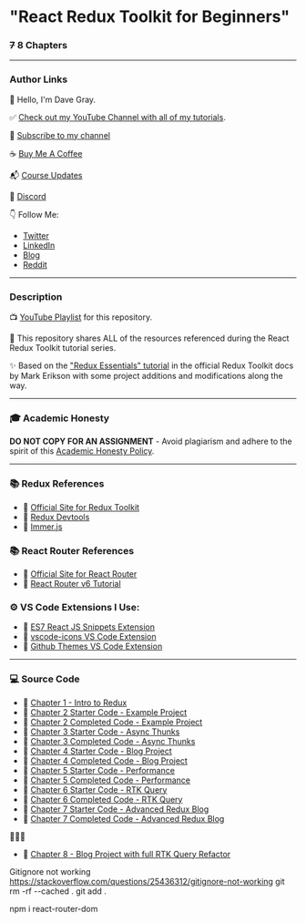 # "React Redux Toolkit for Beginners"

### ~~7~~ 8 Chapters

---

### Author Links

👋 Hello, I'm Dave Gray.

✅ [Check out my YouTube Channel with all of my tutorials](https://www.youtube.com/DaveGrayTeachesCode).

🚩 [Subscribe to my channel](https://bit.ly/3nGHmNn)

☕ [Buy Me A Coffee](https://buymeacoffee.com/DaveGray)

📬 [Course Updates](https://bit.ly/3q2FKjt)

🚀 [Discord](https://discord.gg/neKghyefqh)


👇 Follow Me:
- [Twitter](https://twitter.com/yesdavidgray)
- [LinkedIn](https://www.linkedin.com/in/davidagray/)
- [Blog](https://yesdavidgray.com)
- [Reddit](https://www.reddit.com/user/DaveOnEleven)

---

### Description

📺 [YouTube Playlist](https://www.youtube.com/playlist?list=PL0Zuz27SZ-6M1J5I1w2-uZx36Qp6qhjKo) for this repository.

🚀 This repository shares ALL of the resources referenced during the React Redux Toolkit tutorial series.

✨ Based on the ["Redux Essentials" tutorial](https://redux.js.org/tutorials/essentials/part-1-overview-concepts) in the official Redux Toolkit docs by Mark Erikson with some project additions and modifications along the way. 

---

### 🎓 Academic Honesty

**DO NOT COPY FOR AN ASSIGNMENT** - Avoid plagiarism and adhere to the spirit of this [Academic Honesty Policy](https://www.freecodecamp.org/news/academic-honesty-policy/).

---

### 📚 Redux References

- 🔗 [Official Site for Redux Toolkit](https://redux-toolkit.js.org/)
- 🔗 [Redux Devtools](https://github.com/reduxjs/redux-devtools)
- 🔗 [Immer.js](https://immerjs.github.io/immer/)

### 📚 React Router References
- 🔗 [Official Site for React Router](https://reactrouter.com/docs/en/v6)
- 🔗 [React Router v6 Tutorial](https://github.com/gitdagray/react_router_v6)

### ⚙ VS Code Extensions I Use:

- 🔗 [ES7 React JS Snippets Extension](https://marketplace.visualstudio.com/items?itemName=dsznajder.es7-react-js-snippets)
- 🔗 [vscode-icons VS Code Extension](https://marketplace.visualstudio.com/items?itemName=vscode-icons-team.vscode-icons)
- 🔗 [Github Themes VS Code Extension](https://marketplace.visualstudio.com/items?itemName=GitHub.github-vscode-theme)

---

### 💻 Source Code

- 🔗 [Chapter 1 - Intro to Redux](https://github.com/gitdagray/react_redux_toolkit/tree/main/01_lesson)
- 🔗 [Chapter 2 Starter Code - Example Project](https://github.com/gitdagray/react_redux_toolkit/tree/main/02_lesson_starter)
- 🔗 [Chapter 2 Completed Code - Example Project](https://github.com/gitdagray/react_redux_toolkit/tree/main/02_lesson)
- 🔗 [Chapter 3 Starter Code - Async Thunks](https://github.com/gitdagray/react_redux_toolkit/tree/main/03_lesson_starter)
- 🔗 [Chapter 3 Completed Code - Async Thunks](https://github.com/gitdagray/react_redux_toolkit/tree/main/03_lesson)
- 🔗 [Chapter 4 Starter Code - Blog Project](https://github.com/gitdagray/react_redux_toolkit/tree/main/04_lesson_starter)
- 🔗 [Chapter 4 Completed Code - Blog Project](https://github.com/gitdagray/react_redux_toolkit/tree/main/04_lesson)
- 🔗 [Chapter 5 Starter Code - Performance](https://github.com/gitdagray/react_redux_toolkit/tree/main/05_lesson_starter)
- 🔗 [Chapter 5 Completed Code - Performance](https://github.com/gitdagray/react_redux_toolkit/tree/main/05_lesson)
- 🔗 [Chapter 6 Starter Code - RTK Query](https://github.com/gitdagray/react_redux_toolkit/tree/main/06_lesson_starter)
- 🔗 [Chapter 6 Completed Code - RTK Query](https://github.com/gitdagray/react_redux_toolkit/tree/main/06_lesson)
- 🔗 [Chapter 7 Starter Code - Advanced Redux Blog](https://github.com/gitdagray/react_redux_toolkit/tree/main/07_lesson_starter)
- 🔗 [Chapter 7 Completed Code - Advanced Redux Blog](https://github.com/gitdagray/react_redux_toolkit/tree/main/07_lesson)
  
🚩🚩🚩
- 🔗 [Chapter 8 - Blog Project with full RTK Query Refactor](https://github.com/gitdagray/react_redux_toolkit/tree/main/08_lesson)




Gitignore not working https://stackoverflow.com/questions/25436312/gitignore-not-working
git rm -rf --cached .
git add .


npm i react-router-dom